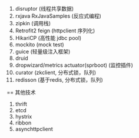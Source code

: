 1. disruptor    (线程共享数据)
2. rxjava  RxJavaSamples      (反应式编程)
3. zipkin       (调用栈)
4. Retrofit2 feign  (httpclient 序列化)
5. HikariCP       (高性能 jdbc pool)
6. mockito        (mock test)
7. guice          (轻量级注入框架)
8. druid
9. dropwizard/metrics actuator(sprboot)   (监控插件)
10. curator       (zkclient, 分布式锁，队列)
11. redisson      (基于redis, 分布式锁，队列)





== 其他技术

1. thrift
2. etcd
3. hystrix
4. ribbon
5. asynchttpclient
